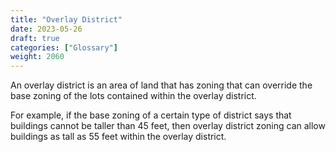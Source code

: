 ```yaml
---
title: "Overlay District"
date: 2023-05-26
draft: true
categories: ["Glossary"]
weight: 2060
---
```

An overlay district is an area of land that has zoning that can override the base zoning of the lots contained within the overlay district. 

For example, if the base zoning of a certain type of district says that buildings cannot be taller than 45 feet, then overlay district  zoning can allow buildings as tall as 55 feet within the overlay district.